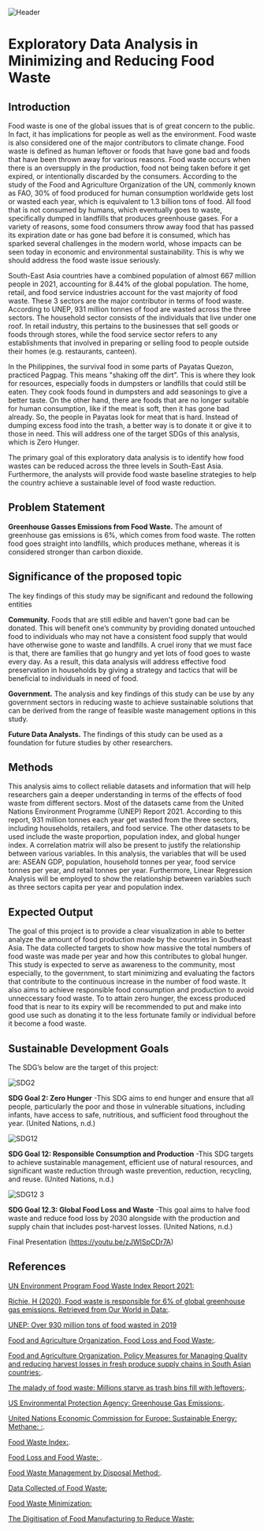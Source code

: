 ![Header](https://user-images.githubusercontent.com/103097384/172955209-5f90b0a0-8af0-40cf-b41f-60b800e649ef.png)
# Exploratory Data Analysis in Minimizing and Reducing Food Waste

## Introduction


Food waste is one of the global issues that is of great concern to the public. In fact, it has implications for people as well as the environment. Food waste is also considered one of the major contributors to climate change. Food waste is defined as human leftover or foods that have gone bad and foods that have been thrown away for various reasons. Food waste occurs when there is an oversupply in the production, food not being taken before it get expired, or intentionally discarded by the consumers. According to the study of the Food and Agriculture Organization of the UN, commonly known as FAO, 30% of food produced for human consumption worldwide gets lost or wasted each year, which is equivalent to 1.3 billion tons of food. All food that is not consumed by humans, which eventually goes to waste, specifically dumped in landfills that produces greenhouse gases. For a variety of reasons, some food consumers throw away food that has passed its expiration date or has gone bad before it is consumed, which has sparked several challenges in the modern world, whose impacts can be seen today in economic and environmental sustainability. This is why we should address the food waste issue seriously.

South-East Asia countries have a combined population of almost 667 million people in 2021, accounting for 8.44% of the global population. The home, retail, and food service industries account for the vast majority of food waste. These 3 sectors are the major contributor in terms of food waste. According to UNEP, 931 million tonnes of food are wasted across the three sectors.  The household sector consists of the individuals that live under one roof. In retail industry, this pertains to the businesses that sell goods or foods through stores, while the food service sector refers to any establishments that involved in preparing or selling food to people outside their homes (e.g. restaurants, canteen). 

In the Philippines, the survival food in some parts of Payatas Quezon, practiced Pagpag. This means "shaking off the dirt". This is where they look for resources, especially foods in dumpsters or landfills that could still be eaten. They cook foods found in dumpsters and add seasonings to give a better taste. On the other hand, there are foods that are no longer suitable for human consumption, like if the meat is soft, then it has gone bad already. So, the people in Payatas look for meat that is hard. Instead of dumping excess food into the trash, a better way is to donate it or give it to those in need.  This will address one of the target SDGs of this analysis, which is Zero Hunger. 

The primary goal of this exploratory data analysis is to identify how food wastes can be reduced across the three levels in South-East Asia. Furthermore, the analysts will provide food waste baseline strategies to help the country achieve a sustainable level of food waste reduction. 

## Problem Statement 

**Greenhouse Gasses Emissions from Food Waste.**
The amount of greenhouse gas emissions is 6%, which comes from food waste. The rotten food goes straight into landfills, which produces methane, whereas it is considered stronger than carbon dioxide. 


## Significance of the proposed topic
The key findings of this study may be significant and redound the following entities

**Community.** Foods that are still edible and haven't gone bad can be donated. This will benefit one’s community by providing donated untouched food to individuals who may not have a consistent food supply that would have otherwise gone to waste and landfills. A cruel irony that we must face is that, there are families that go hungry and yet lots of food goes to waste every day. As a result, this data analysis will address effective food preservation in households by giving a strategy and tactics that will be beneficial to individuals in need of food.  

**Government.** The analysis and key findings of this study can be use by any government sectors in reducing waste to achieve sustainable solutions that can be derived from the range of feasible waste management options in this study.


**Future Data Analysts.** The findings of this study can be used as a foundation for future studies by other researchers. 


## Methods

This analysis aims to collect reliable datasets and information that will help researchers gain a deeper understanding in terms of the effects of food waste from different sectors. Most of the datasets came from the United Nations Environment Programme (UNEP) Report 2021. According to this report, 931 million tonnes each year get wasted from the three sectors, including households, retailers, and food service. The other datasets to be used include the waste proportion, population index, and global hunger index. A correlation matrix will also be present to justify the relationship between various variables. In this analysis, the variables that will be used are: ASEAN GDP, population, household tonnes per year, food service tonnes per year, and retail tonnes per year. Furthermore, Linear Regression Analysis will be employed to show the relationship between variables such as three sectors capita per year and population index. 

## Expected Output
    
The goal of this project is to provide a clear visualization in able to better analyze the amount of food production made by the countries in Southeast Asia. The data collected targets to show how massive the total numbers of food waste was made per year and how this contributes to global hunger. This study is expected to serve as awareness to the community, most especially, to the government, to start minimizing and evaluating the factors that contribute to the continuous increase in the number of food waste. It also aims to achieve responsible food consumption and production to avoid unneccessary food waste.  To to attain zero hunger, the excess produced food that is near to its expiry will be recommended to put and make into good use such as donating it to the less fortunate family or individual before it become a food waste.

## Sustainable Development Goals
The SDG’s below are the target of this project: 

  ![SDG2](https://user-images.githubusercontent.com/103097384/172955452-58436945-9cff-4753-9691-c2f9e6292de1.png)

**SDG Goal 2: Zero Hunger** 
-This SDG aims to end hunger and ensure that all people, particularly the poor and those in vulnerable situations, including infants, have access to safe, nutritious, and sufficient food throughout the year. (United Nations, n.d.)

![SDG12](https://user-images.githubusercontent.com/103097384/172955468-93c63a16-b08a-4871-9942-76f994ce5489.png)

**SDG Goal 12: Responsible Consumption and Production** 
-This SDG targets to achieve sustainable management, efficient use of natural resources, and significant waste reduction through waste prevention, reduction, recycling, and reuse. (United Nations, n.d.) 

![SDG12 3](https://user-images.githubusercontent.com/103097384/172955483-88c60425-7230-47aa-b409-210676599993.png)

**SDG Goal 12.3: Global Food Loss and Waste** 
-This goal aims to halve food waste and reduce food loss by 2030 alongside with the production and supply chain that includes post-harvest losses. (United Nations, n.d.)

Final Presentation (https://youtu.be/zJWISpCDr7A)

## References
[UN Environment Program Food Waste Index Report 2021:](https://www.unep.org/resources/report/unep-food-waste-index-report-2021.)

[Richie, H (2020), Food waste is responsible for 6% of global greenhouse gas emissions. Retrieved from Our World in Data:](https://ourworldindata.org/food-waste-emissions).

[UNEP: Over 930 million tons of food wasted in 2019](https://www.philstar.com/headlines/2021/03/09/2082981/unep-over-930-million-tons-food-wasted-2019)


[Food and Agriculture Organization. Food Loss and Food Waste:](https://www.fao.org/food-loss-and-food-waste/flw-data).

[Food and Agriculture Organization. Policy Measures for Managing Quality and reducing harvest losses in fresh produce supply chains in South Asian countries:](https://www.fao.org/3/i7954e/i7954e.pdf).


[The malady of food waste: Millions starve as trash bins fill with leftovers:](https://newsinfo.inquirer.net/1505252/the-malady-of-food-waste-millions-starve-as-trash-bins-fill-with-leftovers).

[US Environmental Protection Agency: Greenhouse Gas Emissions:](https://www.epa.gov/ghgemissions/overview-greenhouse-gases).

[United Nations Economic Commission for Europe: Sustainable Energy: Methane: :](https://unece.org/challenge).

[Food Waste Index:](https://stats.oecd.org/Index.aspx?DataSetCode=FOOD_WASTE).

[Food Loss and Food Waste: ](https://www.fda.gov/food/consumers/food-loss-and-waste). 


[Food Waste Management by Disposal Method:](https://www.technavio.com/report/food-waste-management-market-size-industry-analysis).

[Data Collected of Food Waste:](https://www.researchgate.net/figure/Data-collected-shown-in-an-excel-format_fig3_331373222)

[Food Waste Minimization:](https://www.researchgate.net/publication/332632695_Internet_of_Things_IoT_Literature_Review_of_investigating_applications_of_IoT_for_food_waste_minimization)

[The Digitisation of Food Manufacturing to Reduce Waste:](https://www.researchgate.net/publication/331373222_The_digitisation_of_food_manufacturing_to_reduce_waste_-_Case_study_of_a_ready_meal_factory)







